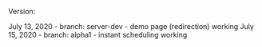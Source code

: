 Version:

July 13, 2020 - branch: server-dev - demo page (redirection) working
July 15, 2020 - branch: alpha1 - instant scheduling working
